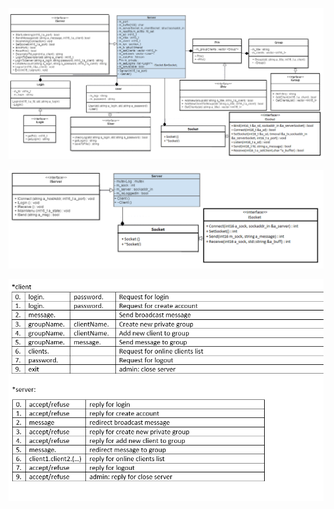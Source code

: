 
![Alt text](server_diagram1.png "Diagram1")

![Alt text](server_diagram2.png "Diagram2")

![Alt text](frame.png "Message frame")


